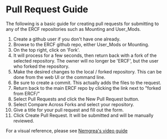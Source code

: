 
# Pull Request Guide

The following is a basic guide for creating pull requests for submitting to any of the ERCF repositories such as Mounting and User_Mods.

1. Create a github user if you don't have one already.
2. Browse to the ERCF github repo, either User_Mods or Mounting.
3. On the top right, click on 'Fork'.
4. It will process for a few seconds, then return back with a fork of the selected repository.  The owner will no longer be 'ERCF', but the user who forked the repository.
5. Make the desired changes to the local / forked repository.  This can be done from the web UI or the command line.
6. Be sure to create a commit.  This actually adds the files to the request.
7. Return back to the main ERCF repo by clicking the link next to "forked from ERCF/"
8. Select Pull Requests and click the New Pull Request button.
9. Select Compare Across Forks and select your repository.
10. Give a title for your pull request and fill out the form.
11. Click Create Pull Request. It will be submitted and will be manually reviewed.

For a visual reference, please see [Nemgrea's video guide](https://i.imgur.com/qQo0DxR.gifv)